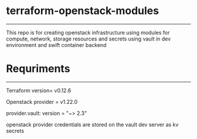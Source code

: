 # terraform-openstack-modules
--------------------------------------------------------------------------------------------------------------
This repo is for creating openstack infrastructure using modules for compute, network, storage resources and secrets using vault in dev environment and swift container backend

# Requriments
-----------------------------------------------------------------------------------------------------
Terraform version= v0.12.6

Openstack provider = v1.22.0

provider.vault: version = "~> 2.3"

openstack provider credentials are stored on the vault dev server as kv secrets



